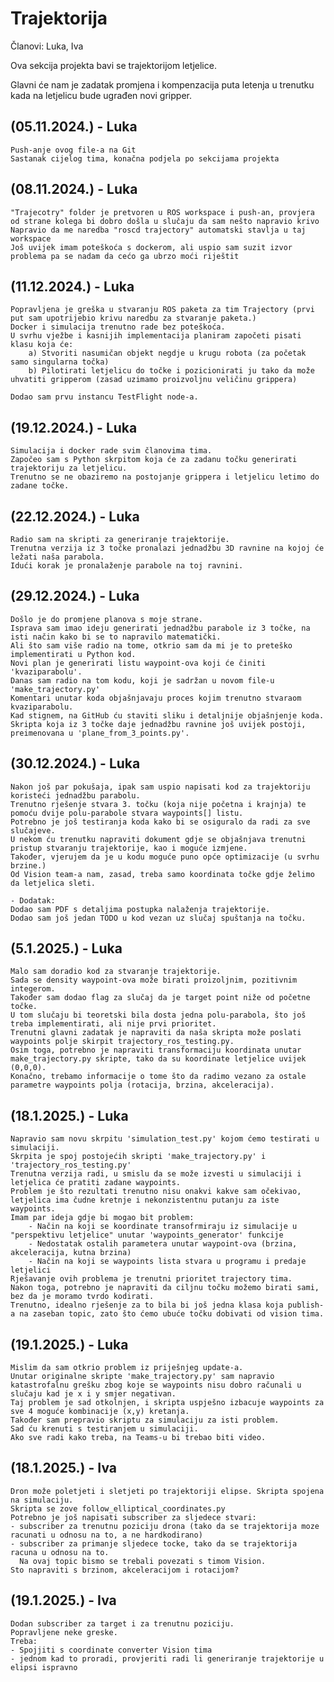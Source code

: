 # Trajektorija
Članovi: Luka, Iva

Ova sekcija projekta bavi se trajektorijom letjelice.

Glavni će nam je zadatak promjena i kompenzacija puta letenja u trenutku kada na letjelicu bude ugrađen novi gripper.

## (05.11.2024.) - Luka

    Push-anje ovog file-a na Git
    Sastanak cijelog tima, konačna podjela po sekcijama projekta

## (08.11.2024.) - Luka

    "Trajecotry" folder je pretvoren u ROS workspace i push-an, provjera od strane kolega bi dobro došla u slučaju da sam nešto napravio krivo
    Napravio da me naredba "roscd trajectory" automatski stavlja u taj workspace
    Još uvijek imam poteškoća s dockerom, ali uspio sam suzit izvor problema pa se nadam da cećo ga ubrzo moći riještit

## (11.12.2024.) - Luka

    Popravljena je greška u stvaranju ROS paketa za tim Trajectory (prvi put sam upotrijebio krivu naredbu za stvaranje paketa.)
    Docker i simulacija trenutno rade bez poteškoća.
    U svrhu vježbe i kasnijih implementacija planiram započeti pisati klasu koja će:
    	a) Stvoriti nasumičan objekt negdje u krugu robota (za početak samo singularna točka)
    	b) Pilotirati letjelicu do točke i pozicionirati ju tako da može uhvatiti gripperom (zasad uzimamo proizvoljnu veličinu grippera)
    
    Dodao sam prvu instancu TestFlight node-a.
    
## (19.12.2024.) - Luka

    Simulacija i docker rade svim članovima tima.
    Započeo sam s Python skrpitom koja će za zadanu točku generirati trajektoriju za letjelicu.
    Trenutno se ne obaziremo na postojanje grippera i letjelicu letimo do zadane točke.
    
## (22.12.2024.) - Luka

    Radio sam na skripti za generiranje trajektorije.
    Trenutna verzija iz 3 točke pronalazi jednadžbu 3D ravnine na kojoj će ležati naša parabola.
    Idući korak je pronalaženje parabole na toj ravnini.
    
## (29.12.2024.) - Luka

    Došlo je do promjene planova s moje strane.
    Isprava sam imao ideju generirati jednadžbu parabole iz 3 točke, na isti način kako bi se to napravilo matematički.
    Ali što sam više radio na tome, otkrio sam da mi je to preteško implementirati u Python kod.
    Novi plan je generirati listu waypoint-ova koji će činiti 'kvaziparabolu'.
    Danas sam radio na tom kodu, koji je sadržan u novom file-u 'make_trajectory.py'
    Komentari unutar koda objašnjavaju proces kojim trenutno stvaraom kvaziparabolu.
    Kad stignem, na GitHub ću staviti sliku i detaljnije objašnjenje koda.
    Skripta koja iz 3 točke daje jednadžbu ravnine još uvijek postoji, preimenovana u 'plane_from_3_points.py'.
    
## (30.12.2024.) - Luka

    Nakon još par pokušaja, ipak sam uspio napisati kod za trajektoriju koristeći jednadžbu parabolu.
    Trenutno rješenje stvara 3. točku (koja nije početna i krajnja) te pomoću dvije polu-parabole stvara waypoints[] listu.
    Potrebno je još testiranja koda kako bi se osiguralo da radi za sve slučajeve.
    U nekom ću trenutku napraviti dokument gdje se objašnjava trenutni pristup stvaranju trajektorije, kao i moguće izmjene.
    Također, vjerujem da je u kodu moguće puno opće optimizacije (u svrhu brzine.)
    Od Vision team-a nam, zasad, treba samo koordinata točke gdje želimo da letjelica sleti.
    
    - Dodatak:
    Dodao sam PDF s detaljima postupka nalaženja trajektorije.
    Dodao sam još jedan TODO u kod vezan uz slučaj spuštanja na točku.
    
## (5.1.2025.) - Luka
    
    Malo sam doradio kod za stvaranje trajektorije.
    Sada se density waypoint-ova može birati proizoljnim, pozitivnim integerom.
    Također sam dodao flag za slučaj da je target point niže od početne točke.
    U tom slučaju bi teoretski bila dosta jedna polu-parabola, što još treba implementirati, ali nije prvi prioritet.
    Trenutni glavni zadatak je napraviti da naša skripta može poslati waypoints polje skirpit trajectory_ros_testing.py.
    Osim toga, potrebno je napraviti transformaciju koordinata unutar make_trajectory.py skripte, tako da su koordinate letjelice uvijek (0,0,0).
    Konačno, trebamo informacije o tome što da radimo vezano za ostale parametre waypoints polja (rotacija, brzina, akceleracija).
    
## (18.1.2025.) - Luka

    Napravio sam novu skrpitu 'simulation_test.py' kojom ćemo testirati u simulaciji.
    Skrpita je spoj postojećih skripti 'make_trajectory.py' i 'trajectory_ros_testing.py'
    Trenutna verzija radi, u smislu da se može izvesti u simulaciji i letjelica će pratiti zadane waypoints.
    Problem je što rezultati trenutno nisu onakvi kakve sam očekivao, letjelica ima čudne kretnje i nekonzistentnu putanju za iste waypoints.
    Imam par ideja gdje bi mogao bit problem:
    	- Način na koji se koordinate transofrmiraju iz simulacije u "perspektivu letjelice" unutar 'waypoints_generator' funkcije
    	- Nedostatak ostalih parametera unutar waypoint-ova (brzina, akceleracija, kutna brzina)
    	- Način na koji se waypoints lista stvara u programu i predaje letjelici
    Rješavanje ovih problema je trenutni prioritet trajectory tima.
    Nakon toga, potrebno je napraviti da ciljnu točku možemo birati sami, bez da je moramo tvrdo kodirati.
    Trenutno, idealno rješenje za to bila bi još jedna klasa koja publish-a na zaseban topic, zato što ćemo ubuće točku dobivati od vision tima.
    
## (19.1.2025.) - Luka

    Mislim da sam otkrio problem iz priješnjeg update-a.
    Unutar originalne skripte 'make_trajectory.py' sam napravio katastrofalnu grešku zbog koje se waypoints nisu dobro računali u slučaju kad je x i y smjer negativan.
    Taj problem je sad otkolnjen, i skripta uspješno izbacuje waypoints za sve 4 moguće kombinacije (x,y) kretanja.
    Također sam prepravio skriptu za simulaciju za isti problem.
    Sad ću krenuti s testiranjem u simulaciji.
    Ako sve radi kako treba, na Teams-u bi trebao biti video.
    
## (18.1.2025.) - Iva

    Dron može poletjeti i sletjeti po trajektoriji elipse. Skripta spojena na simulaciju. 
    Skripta se zove follow_elliptical_coordinates.py
    Potrebno je još napisati subscriber za sljedece stvari:
    - subscriber za trenutnu poziciju drona (tako da se trajektorija moze racunati u odnosu na to, a ne hardkodirano)
    - subscriber za primanje sljedece tocke, tako da se trajektorija racuna u odnosu na to.
      Na ovaj topic bismo se trebali povezati s timom Vision.
    Sto napraviti s brzinom, akceleracijom i rotacijom?

## (19.1.2025.) - Iva

    Dodan subscriber za target i za trenutnu poziciju.
    Popravljene neke greske.
    Treba:
    - Spojjiti s coordinate converter Vision tima
    - jednom kad to proradi, provjeriti radi li generiranje trajektorije u elipsi ispravno

